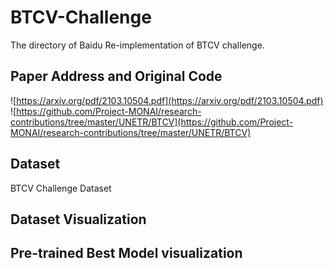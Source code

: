 # BTCV-Challenge

The directory of Baidu Re-implementation of BTCV challenge.

## Paper Address and Original Code


![https://arxiv.org/pdf/2103.10504.pdf](https://arxiv.org/pdf/2103.10504.pdf)
![https://github.com/Project-MONAI/research-contributions/tree/master/UNETR/BTCV](https://github.com/Project-MONAI/research-contributions/tree/master/UNETR/BTCV)

## Dataset

BTCV Challenge Dataset

## Dataset Visualization


## Pre-trained Best Model visualization

